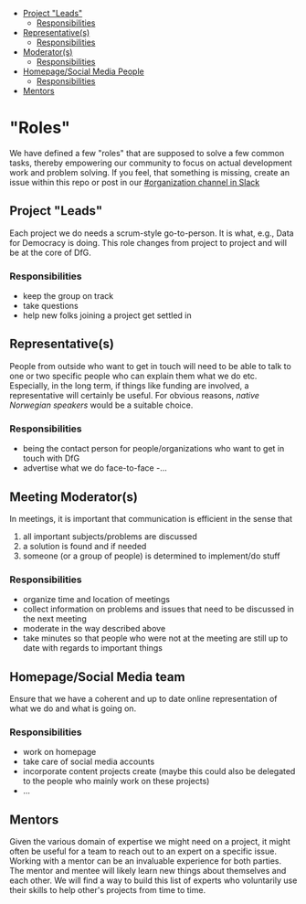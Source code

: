 * [Project "Leads"](#project-leads)
   * [Responsibilities](#responsibilities)
* [Representative(s)](#representatives)
   * [Responsibilities](#Responsibilities)
* [Moderator(s)](#moderators)
   * [Responsibilities](#Responsibilities-1)
* [Homepage/Social Media People](#homepagesocial-media-people)
   * [Responsibilities](#responsibilities-1)
* [Mentors](#mentors)

# "Roles"

We have defined a few "roles" that are supposed to solve a few common tasks, thereby empowering our community to focus on actual development work and problem solving. If you feel, that something is missing, create an issue within this repo or post in our [#organization channel in Slack](https://dataforgood-norway.slack.com/messages/C9RRH3D1T/)

## Project "Leads"

Each project we do needs a scrum-style go-to-person. It is what, e.g., Data for Democracy is doing.
This role changes from project to project and will be at the core
of DfG.

### Responsibilities

 - keep the group on track
 - take questions
 - help new folks joining a project get settled in

## Representative(s)

People from outside who want
to get in touch will need to be
able to talk to one or two
specific people who can explain
them what we do etc. Especially, in
the long term, if things like
funding are involved, a
representative will certainly be
useful. For obvious reasons, *native Norwegian speakers* would be a suitable choice.

### Responsibilities
- being the contact person for
people/organizations who
want to get in touch with DfG
- advertise what we do face-to-face
-...

## Meeting Moderator(s)

In meetings, it is important that
communication is efficient in
the sense that
1. all important
subjects/problems are discussed
2. a solution is found and if needed
3. someone (or a group of
people) is determined to
implement/do stuff

### Responsibilities

- organize time and location of
meetings
- collect information on
problems and issues that need
to be discussed in the next
meeting
- moderate in the way described above
- take minutes so that people
who were not at the meeting
are still up to date with regards
to important things


## Homepage/Social Media team

Ensure that we have a coherent and up to
date online representation of
what we do and what is going
on.

### Responsibilities

- work on homepage
- take care of social media accounts
- incorporate content projects
create (maybe this could also
be delegated to the people who
mainly work on these projects)
- ...



## Mentors

Given the various domain of expertise we might need on a project, it might often be useful for a team to reach out to an expert on a specific issue.
Working with a mentor can be an invaluable experience for both parties. The mentor and mentee will likely learn new things about themselves and each other.
We will find a way to build this list of experts who voluntarily use their skills to help other's projects from time to time.
